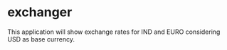 # exchanger
This application will show exchange rates for IND and EURO considering USD as base currency.
